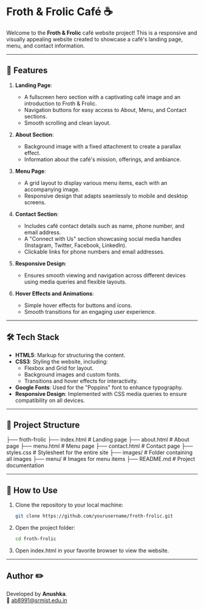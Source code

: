 # Froth & Frolic Café ☕

Welcome to the **Froth & Frolic** café website project! This is a responsive and visually appealing website created to showcase a café's landing page, menu, and contact information.

---

## 🌟 Features

1. **Landing Page**:
   - A fullscreen hero section with a captivating café image and an introduction to Froth & Frolic.
   - Navigation buttons for easy access to About, Menu, and Contact sections.
   - Smooth scrolling and clean layout.

2. **About Section**:
   - Background image with a fixed attachment to create a parallax effect.
   - Information about the café's mission, offerings, and ambiance.

3. **Menu Page**:
   - A grid layout to display various menu items, each with an accompanying image.
   - Responsive design that adapts seamlessly to mobile and desktop screens.

4. **Contact Section**:
   - Includes café contact details such as name, phone number, and email address.
   - A "Connect with Us" section showcasing social media handles (Instagram, Twitter, Facebook, LinkedIn).
   - Clickable links for phone numbers and email addresses.

5. **Responsive Design**:
   - Ensures smooth viewing and navigation across different devices using media queries and flexible layouts.

6. **Hover Effects and Animations**:
   - Simple hover effects for buttons and icons.
   - Smooth transitions for an engaging user experience.

---

## 🛠️ Tech Stack

- **HTML5**: Markup for structuring the content.
- **CSS3**: Styling the website, including:
  - Flexbox and Grid for layout.
  - Background images and custom fonts.
  - Transitions and hover effects for interactivity.
- **Google Fonts**: Used for the "Poppins" font to enhance typography.
- **Responsive Design**: Implemented with CSS media queries to ensure compatibility on all devices.

---

## 📂 Project Structure

 ├── froth-frolic ├── index.html # Landing page ├── about.html # About page ├── menu.html # Menu page ├── contact.html # Contact page ├── styles.css # Stylesheet for the entire site ├── images/ # Folder containing all images ├── menu/ # Images for menu items ├── README.md # Project documentation

---

## 🚀 How to Use

1. Clone the repository to your local machine:
   ```bash
   git clone https://github.com/yourusername/froth-frolic.git
   
2. Open the project folder:
   ```bash
   cd froth-frolic
   
3. Open index.html in your favorite browser to view the website.

---

## Author ✏️
Developed by **Anushka**. <br>
📧 [ab8991@srmist.edu.in](mailto:ab8991@srmist.edu.in)
